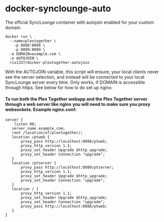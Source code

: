 # docker-synclounge-auto
The official SyncLounge container with autojoin enabled for your custom domain

```
docker run \
  --name=plextogether \
	-p 8088:8088 \
	-p 8089:8089 \
  -e DOMAIN=example.com \
  -e AUTOJOIN \
  rix1337/docker-plextogether-autojoin
```

With the  AUTOJOIN variable, this script will ensure, your local clients never see the server selection, and instead will be connected to your local SyncLounge server every time. Only works, if DOMAIN is accessible through https. See below for how to do set up nginx:

#### To run both the Plex Together webapp and the Plex Together server through a web server like nginx you will need to make sure you proxy websockets. Example nginx.conf:

 ```
 server {
     listen 80;
 	server_name example.com;
 	root /location/of/plextogether/;
 	location /ptweb {
 		proxy_pass http://localhost:8088/ptweb;
 	    proxy_http_version 1.1;
 	    proxy_set_header Upgrade $http_upgrade;
 	    proxy_set_header Connection "upgrade";
 	}     	
 	location /ptserver {
 		proxy_pass http://localhost:8089/ptserver;
 	    proxy_http_version 1.1;
 	    proxy_set_header Upgrade $http_upgrade;
 	    proxy_set_header Connection "upgrade";
 	}     	
 	location / {
 	    proxy_http_version 1.1;
 	    proxy_set_header Upgrade $http_upgrade;
 	    proxy_set_header Connection "upgrade";
 		proxy_pass http://localhost:8088/ptweb;
 	}
 }
```
